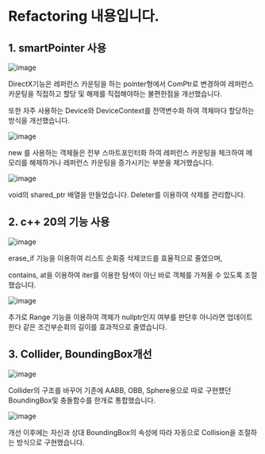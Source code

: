 # Refactoring 내용입니다.

## 1. smartPointer 사용

![image](https://github.com/KimDaeMins/Portfolio/assets/68540137/27cf64e2-5c3d-47ec-8341-69424fc190b8)

DirectX기능은 레퍼런스 카운팅을 하는 pointer형에서 ComPtr로 변경하여 레퍼런스 카운팅을 직접하고 할당 및 해제를 직접해야하는 불편한점을 개선했습니다.

또한 자주 사용하는 Device와 DeviceContext를 전역변수화 하여 객체마다 할당하는 방식을 개선했습니다.

![image](https://github.com/KimDaeMins/Portfolio/assets/68540137/ac772697-a775-4337-bad9-ea14c619720c)

new 를 사용하는 객체들은 전부 스마트포인터화 하여 레퍼런스 카운팅을 체크하여 메모리를 해제하거나 레퍼런스 카운팅을 증가시키는 부분을 제거했습니다.

![image](https://github.com/KimDaeMins/Portfolio/assets/68540137/8ae72fa7-ba8c-463d-86bd-98b9c00761b7)

void의 shared_ptr 배열을 만들었습니다. Deleter를 이용하여 삭제를 관리합니다.

## 2. c++ 20의 기능 사용

![image](https://github.com/KimDaeMins/Portfolio/assets/68540137/4de81a4a-b7e0-4887-8db7-7e40ee5a254b)

erase_if 기능을 이용하여 리스트 순회중 삭제코드를 효율적으로 줄였으며,

contains, at을 이용하여 iter를 이용한 탐색이 아닌 바로 객체를 가져올 수 있도록 조절했습니다.

![image](https://github.com/KimDaeMins/Portfolio/assets/68540137/bc0d2ecc-1682-4744-a52b-21d9c607856e)

추가로 Range 기능을 이용하여 객체가 nullptr인지 여부를 판단후 아니라면 업데이트한다 같은 조건부순회의 길이를 효과적으로 줄였습니다.

## 3. Collider, BoundingBox개선

![image](https://github.com/KimDaeMins/Portfolio/assets/68540137/d2c91831-3e28-4240-afd4-8678127b7890)

Collider의 구조를 바꾸어 기존에 AABB, OBB, Sphere용으로 따로 구현헀던 BoundingBox및 충돌함수를 한개로 통합했습니다.

![image](https://github.com/KimDaeMins/Portfolio/assets/68540137/96be2884-cd70-4552-b828-57cb592dda1b)

개선 이후에는 자신과 상대 BoundingBox의 속성에 따라 자동으로 Collision을 조절하는 방식으로 구현했습니다.

